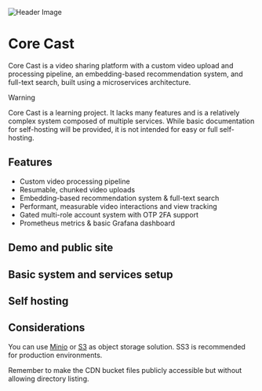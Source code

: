 ![Header Image](http://static.pavece.com/public-files/corecast/readme-header.png)

# Core Cast

Core Cast is a video sharing platform with a custom video upload and processing pipeline, an embedding-based recommendation system, and full-text search, built using a microservices architecture.

> [!WARNING]
> Core Cast is a learning project. It lacks many features and is a relatively complex system composed of multiple services. While basic documentation for self-hosting will be provided, it is not intended for easy or full self-hosting.


## Features

- Custom video processing pipeline
- Resumable, chunked video uploads
- Embedding-based recommendation system & full-text search
- Performant, measurable video interactions and view tracking
- Gated multi-role account system with OTP 2FA support
- Prometheus metrics & basic Grafana dashboard

## Demo and public site

## Basic system and services setup

## Self hosting

## Considerations

You can use [Minio](https://www.min.io/) or [S3](https://docs.aws.amazon.com/AmazonS3/latest/userguide/Welcome.html) as object storage solution. SS3 is recommended for production environments.

Remember to make the CDN bucket files publicly accessible but without allowing directory listing.